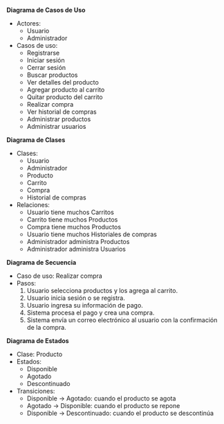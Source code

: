 **Diagrama de Casos de Uso**

* Actores:
    * Usuario
    * Administrador
* Casos de uso:
    * Registrarse
    * Iniciar sesión
    * Cerrar sesión
    * Buscar productos
    * Ver detalles del producto
    * Agregar producto al carrito
    * Quitar producto del carrito
    * Realizar compra
    * Ver historial de compras
    * Administrar productos
    * Administrar usuarios

**Diagrama de Clases**

* Clases:
    * Usuario
    * Administrador
    * Producto
    * Carrito
    * Compra
    * Historial de compras
* Relaciones:
    * Usuario tiene muchos Carritos
    * Carrito tiene muchos Productos
    * Compra tiene muchos Productos
    * Usuario tiene muchos Historiales de compras
    * Administrador administra Productos
    * Administrador administra Usuarios

**Diagrama de Secuencia**

* Caso de uso: Realizar compra
* Pasos:
    1. Usuario selecciona productos y los agrega al carrito.
    2. Usuario inicia sesión o se registra.
    3. Usuario ingresa su información de pago.
    4. Sistema procesa el pago y crea una compra.
    5. Sistema envía un correo electrónico al usuario con la confirmación de la compra.

**Diagrama de Estados**

* Clase: Producto
* Estados:
    * Disponible
    * Agotado
    * Descontinuado
* Transiciones:
    * Disponible -> Agotado: cuando el producto se agota
    * Agotado -> Disponible: cuando el producto se repone
    * Disponible -> Descontinuado: cuando el producto se descontinúa